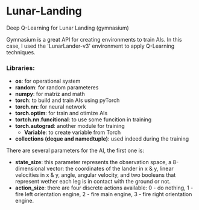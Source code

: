 # Lunar-Landing
Deep Q-Learning for Lunar Landing (gymnasium)

Gymnasium is a great API for creating environments to train AIs. In this case, I used the 'LunarLander-v3' environment to apply Q-Learning techniques.

### Libraries:
- **os**: for operational system
- **random**: for random parameteres
- **numpy**: for matriz and math
- **torch**: to build and train AIs using pyTorch
- **torch.nn**: for neural network
- **torch.optim**: for train and otimize AIs
- **tortch.nn.funcitional**: to use some funcition in training
- **torch.autograd**: another module for training
     - **Variable**: to create variable from Torch
- **collections (deque and namedtuple)**: used indeed during the training

There are several parameters for the AI, the first one is:  

- **state_size**: this parameter represents the observation space, a 8-dimensional vector: the coordinates of the lander in x & y, linear velocities in x & y, angle, angular velocity, and two booleans that represent wether each leg is in contact with the ground or not.  
- **action_size**: there are four discrete actions available: 0 - do nothing, 1 - fire left orientation engine, 2 - fire main engine, 3 - fire right orientation engine.

